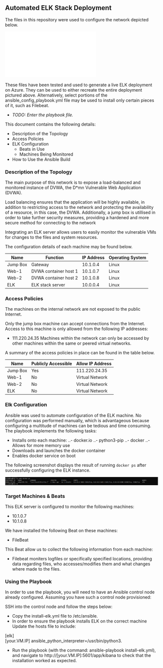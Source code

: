 ## Automated ELK Stack Deployment

The files in this repository were used to configure the network depicted below.

![Azure Network Diagram](Images/AzureNetworkDiagram2.pdf)

These files have been tested and used to generate a live ELK deployment on Azure. They can be used to either recreate the entire deployment pictured above. Alternatively, select portions of the ansible_config_playbook.yml file may be used to install only certain pieces of it, such as Filebeat.

  - _TODO: Enter the playbook file._

This document contains the following details:
- Description of the Topology
- Access Policies
- ELK Configuration
  - Beats in Use
  - Machines Being Monitored
- How to Use the Ansible Build


### Description of the Topology

The main purpose of this network is to expose a load-balanced and monitored instance of DVWA, the D*mn Vulnerable Web Application (DVWA).

Load balancing ensures that the application will be highly available, in addition to restricting access to the network and protecting the availability of a resource, in this case, the DVWA. Additionally, a jump box is utillised in order to take further security measures, providing a hardened and more secure method for connecting to the network

Integrating an ELK server allows users to easily monitor the vulnerable VMs for changes to the files and system resources.

The configuration details of each machine may be found below.

| Name     | Function              | IP Address | Operating System |
|----------|-----------------------|------------|------------------|
| Jump Box | Gateway               | 10.1.0.4   | Linux            |
| Web-1    | DVWA container host 1 | 10.1.0.7   | Linux            |
| Web-2    | DVWA container host 2 | 10.1.0.8   | Linux            |
| ELK      | ELK stack server      | 10.0.0.4   | Linux            |

### Access Policies

The machines on the internal network are not exposed to the public Internet. 

Only the jump box machine can accept connections from the Internet. Access to this machine is only allowed from the following IP addresses:
- 111.220.24.35
Machines within the network can only be accessed by other machines within the same or peered virtual networks.

A summary of the access policies in place can be found in the table below.

| Name     | Publicly Accessible | Allow IP Address |
|----------|---------------------|------------------|
| Jump Box | Yes                 | 111.220.24.35    |
| Web-1    | No                  | Virtual Network  |
| Web-2    | No                  | Virtual Network  |
| ELK      | No                  | Virtual Network  |

### Elk Configuration

Ansible was used to automate configuration of the ELK machine. No configuration was performed manually, which is advantageous because configuring a multitude of machines can be tedious and time consuming.
The playbook implements the following tasks:
- Installs onto each machine:
..- docker.io
..- python3-pip
..- docker
..- Allows for more memory use
- Downloads and launches the docker container
- Enables docker service on boot

The following screenshot displays the result of running `docker ps` after successfully configuring the ELK instance.

![Screenshot of docker ps output](Images/docker_ps_output.png)

### Target Machines & Beats
This ELK server is configured to monitor the following machines:
- 10.1.0.7
- 10.1.0.8

We have installed the following Beat on these machines:
- FileBeat

This Beat allow us to collect the following information from each machine:
- Filebeat moniters logfiles or specifically specified locations, providing data regarding files, who accesses/modifies them and what changes where made to the files.

### Using the Playbook
In order to use the playbook, you will need to have an Ansible control node already configured. Assuming you have such a control node provisioned: 

SSH into the control node and follow the steps below:
- Copy the install-elk.yml file to /etc/ansible.
- In order to ensure the playbook installs ELK on the correct machine Update the hosts file to include:

[elk]  <br />
[your.VM.IP] ansible_python_interpreter=/usr/bin/python3.

- Run the playbook (with the command: ansible-playbook install-elk.yml), and navigate to http://[your.VM.IP]:5601/app/kibana to check that the installation worked as expected.
